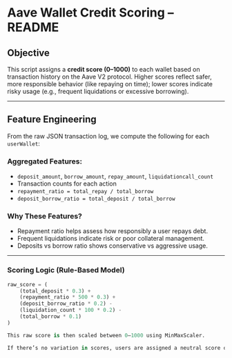 #  Aave Wallet Credit Scoring – README

##  Objective

This script assigns a **credit score (0–1000)** to each wallet based on transaction history on the Aave V2 protocol. Higher scores reflect safer, more responsible behavior (like repaying on time); lower scores indicate risky usage (e.g., frequent liquidations or excessive borrowing).

---

##  Feature Engineering

From the raw JSON transaction log, we compute the following for each `userWallet`:

###  Aggregated Features:
- `deposit_amount`, `borrow_amount`, `repay_amount`, `liquidationcall_count`
- Transaction counts for each action
- `repayment_ratio = total_repay / total_borrow`
- `deposit_borrow_ratio = total_deposit / total_borrow`

###  Why These Features?
- Repayment ratio helps assess how responsibly a user repays debt.
- Frequent liquidations indicate risk or poor collateral management.
- Deposits vs borrow ratio shows conservative vs aggressive usage.

---

### Scoring Logic (Rule-Based Model)

```python
raw_score = (
    (total_deposit * 0.3) +
    (repayment_ratio * 500 * 0.3) +
    (deposit_borrow_ratio * 0.2) -
    (liquidation_count * 100 * 0.2) -
    (total_borrow * 0.1)
)

This raw score is then scaled between 0–1000 using MinMaxScaler.

If there’s no variation in scores, users are assigned a neutral score of 500.
